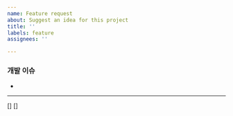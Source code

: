 ```yaml
---
name: Feature request
about: Suggest an idea for this project
title: ''
labels: feature
assignees: ''

---
```


### 개발 이슈
-

-----
[]
[]
